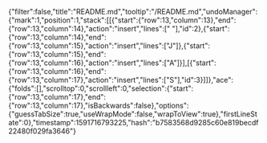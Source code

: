 {"filter":false,"title":"README.md","tooltip":"/README.md","undoManager":{"mark":1,"position":1,"stack":[[{"start":{"row":13,"column":13},"end":{"row":13,"column":14},"action":"insert","lines":[" "],"id":2},{"start":{"row":13,"column":14},"end":{"row":13,"column":15},"action":"insert","lines":["J"]},{"start":{"row":13,"column":15},"end":{"row":13,"column":16},"action":"insert","lines":["A"]}],[{"start":{"row":13,"column":16},"end":{"row":13,"column":17},"action":"insert","lines":["S"],"id":3}]]},"ace":{"folds":[],"scrolltop":0,"scrollleft":0,"selection":{"start":{"row":13,"column":17},"end":{"row":13,"column":17},"isBackwards":false},"options":{"guessTabSize":true,"useWrapMode":false,"wrapToView":true},"firstLineState":0},"timestamp":1591716793225,"hash":"b7583568d9285c60e819becdf22480f029fa3646"}